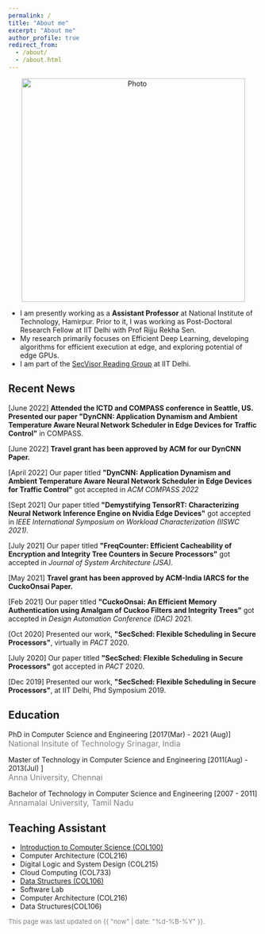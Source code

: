 ```yaml
---
permalink: /
title: "About me"
excerpt: "About me"
author_profile: true
redirect_from: 
  - /about/
  - /about.html
---
```


<p align="center"> 
  <img src="https://github.com/khalidpandit/.github.io/tree/master/images/photo.jpg" alt="Photo" style="width: 450px;"/> 
</p>

<!-- {% assign join_date = "22 July 2017"|date: "%m %Y" %}	
{% assign years = 'now'| minus : join_date  %} -->
* I am presently working as a <b>Assistant Professor</b> at National Institute of Technology, Hamirpur. Prior to it, I was working as Post-Doctoral Research Fellow at IIT Delhi with Prof Rijju Rekha Sen.
* My research primarily focuses on Efficient Deep Learning, developing algorithms for efficient execution at edge, and exploring potential of edge GPUs.
* I am part of the [SecVisor Reading Group](http://www.cse.iitd.ernet.in/~kumarsandeep/secvisor/) at IIT Delhi.


## Recent News
<p class="common_list bullet_list edu_list">[June 2022] <b>Attended the ICTD and COMPASS conference in Seattle, US. Presented our paper "DynCNN: Application Dynamism and Ambient Temperature Aware Neural Network Scheduler in Edge Devices for Traffic Control"</b> in COMPASS.
</p>
<p class="common_list bullet_list edu_list">[June 2022] <b>Travel grant has been approved by ACM for our DynCNN Paper.</b>
</p>
<p class="common_list bullet_list edu_list">[April 2022] Our paper titled <b> "DynCNN: Application Dynamism and Ambient Temperature Aware Neural Network Scheduler in Edge Devices for Traffic Control"</b> got accepted in <i>ACM COMPASS 2022 </i>
<p class="common_list bullet_list edu_list">[Sept 2021] Our paper titled <b> "Demystifying TensorRT: Characterizing Neural Network Inference Engine on Nvidia Edge Devices"</b> got accepted in <i>IEEE International Symposium on Workload Characterization (IISWC 2021). </i>
</p>
<p class="common_list bullet_list edu_list">[July 2021] Our paper titled <b> "FreqCounter: Efficient Cacheability of Encryption and Integrity Tree Counters in Secure Processors"</b> got accepted in <i>Journal of System Architecture (JSA). </i>
</p>
<p class="common_list bullet_list edu_list">[May 2021] <b>Travel grant has been approved by ACM-India IARCS for the CuckoOnsai Paper.</b>
</p>
<p class="common_list bullet_list edu_list">[Feb 2021] Our paper titled <b> "CuckoOnsai: An Efficient Memory Authentication using Amalgam of Cuckoo Filters and Integrity Trees"</b> got accepted in <i>Design Automation Conference (DAC)</i> 2021.
</p>
<p class="common_list bullet_list edu_list">[Oct 2020] Presented our work, <b> "SecSched: Flexible Scheduling in Secure Processors"</b>, virtually in <i>PACT</i> 2020.
</p>
<p class="common_list bullet_list edu_list">[July 2020] Our paper titled <b> "SecSched: Flexible Scheduling in Secure Processors"</b> got accepted in <i>PACT</i> 2020.
</p>
<p class="common_list bullet_list edu_list">[Dec 2019] Presented our work, <b>"SecSched: Flexible Scheduling in Secure Processors"</b>, at IIT Delhi, Phd Symposium 2019.
</p>

## Education
<p class="common_list bullet_list edu_list"> PhD in Computer Science and Engineering [2017(Mar) - 2021 (Aug)]
<br><font size="3" color="gray"> National Insitute of Technology Srinagar, India</font>
</p>
<p class="common_list bullet_list edu_list"> Master of Technology in Computer Science and Engineering [2011(Aug) - 2013(Jul) ]
<br><font size="3" color="gray"> Anna University, Chennai</font>
</p>
<p class="common_list bullet_list edu_list"> Bachelor of Technology in Computer Science and Engineering [2007 - 2011]
<br><font size="3" color="gray"> Annamalai University, Tamil Nadu</font>
</p>

## Teaching Assistant
*  <a href="http://www.cse.iitd.ac.in/~subodh/courses/COL100/"> Introduction to Computer Science (COL100)</a>
* <a> Computer Architecture (COL216) </a>
* <a>Digital Logic and System Design (COL215) </a>
* <a>Cloud Computing (COL733) </a>
* <a href="http://www.cse.iitd.ernet.in/~amitk/SemII-2018/main.html">Data Structures (COL106) </a>
* <a>Software Lab </a>
* <a> Computer Architecture (COL216) </a>
* <a> Data Structures(COL106) </a>



<font size="2" color="gray">This page was last updated on {{ "now" | date: "%d-%B-%Y" }}.</font>
